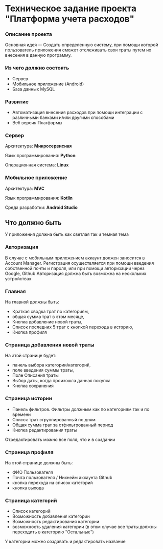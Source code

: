 # Техническое задание проекта "Платформа учета расходов"

### Описание проекта

Основная идея -- Создать определенную систему, при помощи которой пользователь приложения сможет отслеживать свои траты
путем их внесения в данную программу.

### Из чего должно состоять

- Сервер
- Мобильное приложение (Android)
- База данных MySQL

### Развитие

- Автоматизация внесения расходов при помощи интеграции с различными банками и/или другими способами
- Веб версия Платформы

### Сервер

Архитектура: **Микросервисная**

Язык программирования: **Python**

Операционная система: **Linux**

### Мобильное приложение

Архитектура: **MVC**

Язык программирования: **Kotlin**

Среда разработки: **Android Studio**

## Что должно быть
У приложения должна быть как светлая так и темная тема

### Авторизация

В случае с мобильным приложением аккаунт должен заносится в Account Manager. Регистрация осуществляется при помощи
введения собственной почты и пароля, или при помощи авторизации через Google, Github
Авторизация должна быть возможна на нескольких устройствах

### Главная

На главной должны быть:
 - Краткая сводка трат по категориям, 
 - общая сумма трат в этом месяце, 
 - Кнопка добавление новой траты, 
 - Список последних 5 трат с кнопкой перехода в историю,
 - Кнопка профиля

### Страница добавления новой траты

На этой странице будет:

- панель выбора категории/категорий,
- поле введения суммы траты,
- Поле Описания траты
- Выбор даты, когда произошла данная покупка
- Кнопка сохранения

###  Страница истории

- Панель фильтров. Фильтры должным как по категориям так и по времени
- Список трат сгруппированный по дням
- Общая сумма трат за отфильтрованный период
- Кнопка редактирования траты

Отредактировать можно все поля, что и в создании

### Страница профиля

На этой странице должны быть:
- ФИО Пользователя
- Почта пользователя / Никнейм аккаунта Github
- кнопка перехода на список категорий
- кнопка выхода

### Страница категорий
- Список категорий
- Возможность добавления категории
- Возможность редактирования категории
- возможность удаления категории (в этом случае все траты должны переходить в категорию "Остальные")

У категории можно создавать и редактировать название

